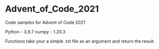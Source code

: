 # Advent_of_Code_2021
Code samples for Advent of Code 2021

Python - 3.9.7
numpy  - 1.20.3


Functions take your a simple .txt file as an argument and return the result.
